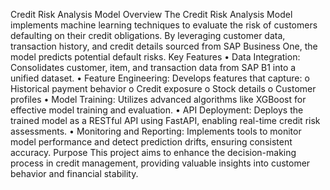 Credit Risk Analysis Model
Overview
The Credit Risk Analysis Model implements machine learning techniques to evaluate the risk of customers defaulting on their credit obligations. By leveraging customer data, transaction history, and credit details sourced from SAP Business One, the model predicts potential default risks.
Key Features
•	Data Integration: Consolidates customer, item, and transaction data from SAP B1 into a unified dataset.
•	Feature Engineering: Develops features that capture:
o	Historical payment behavior
o	Credit exposure
o	Stock details
o	Customer profiles
•	Model Training: Utilizes advanced algorithms like XGBoost for effective model training and evaluation.
•	API Deployment: Deploys the trained model as a RESTful API using FastAPI, enabling real-time credit risk assessments.
•	Monitoring and Reporting: Implements tools to monitor model performance and detect prediction drifts, ensuring consistent accuracy.
Purpose
This project aims to enhance the decision-making process in credit management, providing valuable insights into customer behavior and financial stability.


